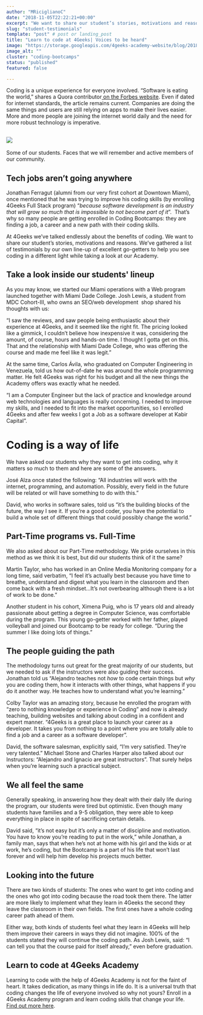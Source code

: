 ```yaml
---
author: "MRiciglianoC"
date: "2018-11-05T22:22:21+00:00"
excerpt: "We want to share our student’s stories, motivations and reasons."
slug: "student-testimonials"
template: "post" # post or landing_post
title: "Learn to code at 4Geeks| Voices to be heard"
image: "https://storage.googleapis.com/4geeks-academy-website/blog/2018/11/Jennifer-768x768.png"
image_alt: ""
cluster: "coding-bootcamps"
status: "published"
featured: false

---
```


Coding is a unique experience for everyone involved. “Software is eating the world,” shares a Quora contributor[ on the Forbes website](https://www.forbes.com/sites/quora/2017/01/20/will-the-demand-for-developers-continue-to-increase/#7090450433ee). Even if dated for internet standards, the article remains current. Companies are doing the same things and users are still relying on apps to make their lives easier. More and more people are joining the internet world daily and the need for more robust technology is imperative.


## ![](/wp-content/uploads/2018/11/Students.png)


Some of our students. Faces that we will remember and active members of our community. 


## **Tech jobs aren’t going anywhere**


Jonathan Ferragut (alumni from our very first cohort at Downtown Miami), once mentioned that he was trying to improve his coding skills (by enrolling 4Geeks Full Stack program) “_because software development is an industry that will grow so much that is impossible to not become part of it_”.  That’s why so many people are getting enrolled in Coding Bootcamps: they are finding a job, a career and a new path with their coding skills.

At 4Geeks we’ve talked endlessly about the benefits of coding. We want to share our student’s stories, motivations and reasons. We’ve gathered a list of testimonials by our own line-up of excellent go-getters to help you see coding in a different light while taking a look at our Academy.


## **Take a look inside our students' lineup**


As you may know, we started our Miami operations with a Web program launched together with Miami Dade College. Josh Lewis, a student from MDC Cohort-III, who owns an SEO/web development  shop shared his thoughts with us:

“I saw the reviews, and saw people being enthusiastic about their experience at 4Geeks, and it seemed like the right fit. The pricing looked like a gimmick, I couldn’t believe how inexpensive it was, considering the amount, of course, hours and hands-on time. I thought I gotta get on this. That and the relationship with Miami Dade College, who was offering the course and made me feel like it was legit.”

At the same time, Carlos Ávila, who graduated on Computer Engineering in Venezuela, told us how out-of-date he was around the whole programming matter. He felt 4Geeks was right for his budget and all the new things the Academy offers was exactly what he needed.

“I am a Computer Engineer but the lack of practice and knowledge around web technologies and languages is really concerning. I needed to improve my skills, and I needed to fit into the market opportunities, so I enrolled 4Geeks and after few weeks I got a Job as a software developer at Kabir Capital”. 


# **Coding is a way of life**


We have asked our students why they want to get into coding, why it matters so much to them and here are some of the answers.

José Alza once stated the following: “All industries will work with the internet, programming, and automation. Possibly, every field in the future will be related or will have something to do with this.”

David, who works in software sales, told us “it’s the building blocks of the future, the way I see it. If you’re a good coder, you have the potential to build a whole set of different things that could possibly change the world.”


## **Part-Time programs vs. Full-Time**


We also asked about our Part-Time methodology. We pride ourselves in this method as we think it is best, but did our students think of it the same?

Martin Taylor, who has worked in an Online Media Monitoring company for a long time, said verbatim, “I feel it’s actually best because you have time to breathe, understand and digest what you learn in the classroom and then come back with a fresh mindset...It’s not overbearing although there is a lot of work to be done.”

Another student in his cohort, Ximena Puig, who is 17 years old and already passionate about getting a degree in Computer Science, was comfortable during the program. This young go-getter worked with her father, played volleyball and joined our Bootcamp to be ready for college. “During the summer I like doing lots of things.”


## **The people guiding the path**


The methodology turns out great for the great majority of our students, but we needed to ask if the instructors were also guiding their success. Jonathan told us “Alejandro teaches not _how_ to code certain things but _why_ you are coding them, how it interacts with other things, what happens if you do it another way. He teaches how to understand what you’re learning.” 

Colby Taylor was an amazing story, because he enrolled the program with “zero to nothing knowledge or experience in Coding” and now is already teaching, building websites and talking about coding in a confident and expert manner. “4Geeks is a great place to launch your career as a developer. It takes you from nothing to a point where you are totally able to find a job and a career as a software developer”.

David, the software salesman, explicitly said, “I’m very satisfied. They’re very talented.” Michael Stone and Charles Harper also talked about our Instructors: “Alejandro and Ignacio are great instructors”. That surely helps when you’re learning such a practical subject.


## **We all feel the same**


Generally speaking, in answering how they dealt with their daily life during the program, our students were tired but optimistic. Even though many students have families and a 9-5 obligation, they were able to keep everything in place in spite of sacrificing certain details.

David said, “it’s not easy but it’s only a matter of discipline and motivation. You have to know you’re reading to put in the work,” while Jonathan, a family man, says that when he’s not at home with his girl and the kids or at work, he’s coding, but the Bootcamp is a part of his life that won’t last forever and will help him develop his projects much better.


## **Looking into the future**


There are two kinds of students: The ones who want to get into coding and the ones who got into coding because the road took them there. The latter are more likely to implement what they learn in 4Geeks the second they leave the classroom in their own fields. The first ones have a whole coding career path ahead of them.

Either way, both kinds of students feel what they learn in 4Geeks will help them improve their careers in ways they did not imagine. 100% of the students stated they will continue the coding path. As Josh Lewis, said: “I can tell you that the course paid for itself already,” even before graduation.


## **Learn to code at 4Geeks Academy**


Learning to code with the help of 4Geeks Academy is not for the faint of heart. It takes dedication, as many things in life do. It is a universal truth that coding changes the life of everyone involved so why not yours? Enroll in a 4Geeks Academy program and learn coding skills that change your life.[ Find out more here](/us).
